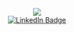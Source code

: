 <div id="header" align="center">
  <img src="https://github.com/Pohblano/Pohblano/assets/161651030/b39d9482-a3c5-497e-ad7b-45d807aa1ac0"/>
</div>
<div id="badges" align="center">
  <a href="https://www.linkedin.com/in/alberto-martinez-jara">
    <img src="https://img.shields.io/badge/LinkedIn-blue?style=for-the-badge&logo=linkedin&logoColor=white" alt="LinkedIn Badge"/>
  </a>
</div>

<!--
**Pohblano/Pohblano** is a ✨ _special_ ✨ repository because its `README.md` (this file) appears on your GitHub profile.

Here are some ideas to get you started:

- 🔭 I’m currently working on ...
- 🌱 I’m currently learning ...
- 👯 I’m looking to collaborate on ...
- 🤔 I’m looking for help with ...
- 💬 Ask me about ...
- 📫 How to reach me: ...
- 😄 Pronouns: ...
- ⚡ Fun fact: ...
-->
